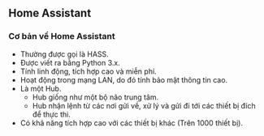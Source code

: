 ## Home Assistant

### Cơ bản về Home Assistant
- Thường được gọi là HASS.
- Được viết ra bằng Python 3.x.
- Tính linh động, tích hợp cao và miễn phí.
- Hoạt động trong mạng LAN, do đó tính bảo mật thông tin cao.
- Là một Hub.
  + Hub giống như một bộ não trung tâm.
  + Hub nhận lệnh từ các nơi gửi về, xử lý và gửi đi tới các thiết bị đích để thực thi.
- Có khả năng tích hợp cao với các thiết bị khác (Trên 1000 thiết bị).
